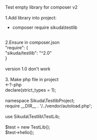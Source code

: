 Test empty library for composer v2<br>
<br>
1.Add library into project:<br>
- composer require sikuda\testlib<br>
<br>
2.Ensure in composer.json<br>
"require": {<br>
        "sikuda/testlib": "^2.0"<br>
    }<br>
<br>
version 1.0 don't work<br>
<br>
3. Make php file in project<br>
<-?-php<br>
declare(strict_types = 1);<br>
<br>
namespace Sikuda\TestlibProject;<br>
require __DIR__ . '/../vendor/autoload.php';<br>
<br>
use Sikuda\Testlib\TestLib;<br>
<br>
$test = new TestLib();<br>
$test->hello();<br>
   




